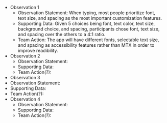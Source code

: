 - Observation 1
  - Observation Statement: When typing, most people prioritize font, text size, and spacing as the most important customization features.
  - Supporting Data: Given 5 choices being font, text color, text size, background choice, and spacing, participants chose font, text size, and spacing over the others to a 4:1 ratio.
  - Team Action: The app will have different fonts, selectable text size, and spacing as accessibility features rather than MTX in order to improve readibility.
- Observation 2
  - Observation Statement:
  - Supporting Data:
  - Team Action(?):
 - Observation 3
  - Observation Statement:
  - Supporting Data:
  - Team Action(?):
- Observation 4
  - Observation Statement:
  - Supporting Data:
  - Team Action(?):

